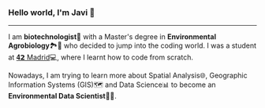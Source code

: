 ### Hello world, I'm Javi 👋
------------------------------------------------------------

I am **biotechnologist**🔬 with a Master's degree in **Environmental Agrobiology**🏞️🍁 who decided to jump into the coding world. I was a student at [𝟒𝟮 Madrid](https://www.42madrid.com/en/)💻, where I learnt how to code from scratch.

Nowadays, I am trying to learn more about Spatial Analysis🌐, Geographic Information Systems (GIS)🗺️ and Data Science📊 to become an **Environmental Data Scientist**🌲🌸.
